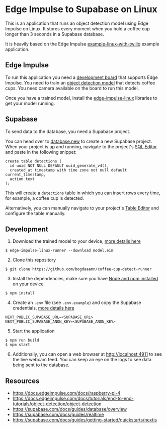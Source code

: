# Edge Impulse to Supabase on Linux

This is an application that runs an object detection model using Edge Impulse on Linux. It stores every moment when you hold a coffee cup longer than 3 seconds in a Supabase database.

It is heavily based on the Edge Impulse [example-linux-with-twilio](https://github.com/edgeimpulse/example-linux-with-twilio) example application.

## Edge Impulse

To run this application you need a [development board](https://docs.edgeimpulse.com/docs/raspberry-pi-4) that supports Edge Impulse. You need to train an [object detection model](https://docs.edgeimpulse.com/docs/tutorials/end-to-end-tutorials/object-detection/object-detection) that detects coffee cups. You need camera available on the board to run this model.

Once you have a trained model, install the [edge-impulse-linux](https://docs.edgeimpulse.com/docs/edge-ai-hardware/cpu/raspberry-pi-4#id-2.-installing-dependencies) libraries to get your model running.

## Supabase

To send data to the database, you need a Supabase project.

You can head over to [database.new](https://database.new/) to create a new Supabase project. When your project is up and running, navigate to the project's [SQL Editor](https://supabase.com/dashboard/project/_/sql/new) and paste in the following snippet:

```
create table detections (
  id uuid NOT NULL DEFAULT uuid_generate_v4(),
  created_at timestamp with time zone not null default current_timestamp,
  action text
);
```

This will create a `detections` table in which you can insert rows every time, for example, a coffee cup is detected.

Alternatively, you can manually navigate to your project's [Table Editor](https://supabase.com/dashboard/project/_/editor) and configure the table manually.

## Development

1. Download the trained model to your device, [more details here](https://docs.edgeimpulse.com/docs/edge-ai-hardware/cpu/raspberry-pi-4#deploying-back-to-device)

```
$ edge-impulse-linux-runner --download model.eim
```

2. Clone this repository

```
$ git clone https://github.com/bogdaaamn/coffee-cup-detect-runner
```

3. Install the dependencies, make sure you have [Node and npm installed](https://docs.npmjs.com/downloading-and-installing-node-js-and-npm) on your device

```
$ npm install
```

4. Create an `.env` file (see `.env.example`) and copy the Supabase credentials, [more details here](https://supabase.com/docs/guides/getting-started/quickstarts/nextjs)

```
NEXT_PUBLIC_SUPABASE_URL=<SUPABASE_URL>
NEXT_PUBLIC_SUPABASE_ANON_KEY=<SUPABASE_ANON_KEY>
```

5. Start the application

```
$ npm run build
$ npm start
```

6. Additionally, you can open a web browser at [http://localhost:4911](http://localhost:4911) to see the live webcam feed. You can keep an eye on the logs to see data being sent to the database.

## Resources

- https://docs.edgeimpulse.com/docs/raspberry-pi-4
- https://docs.edgeimpulse.com/docs/tutorials/end-to-end-tutorials/object-detection/object-detection
- https://supabase.com/docs/guides/database/overview
- https://supabase.com/docs/guides/realtime
- https://supabase.com/docs/guides/getting-started/quickstarts/nextjs
